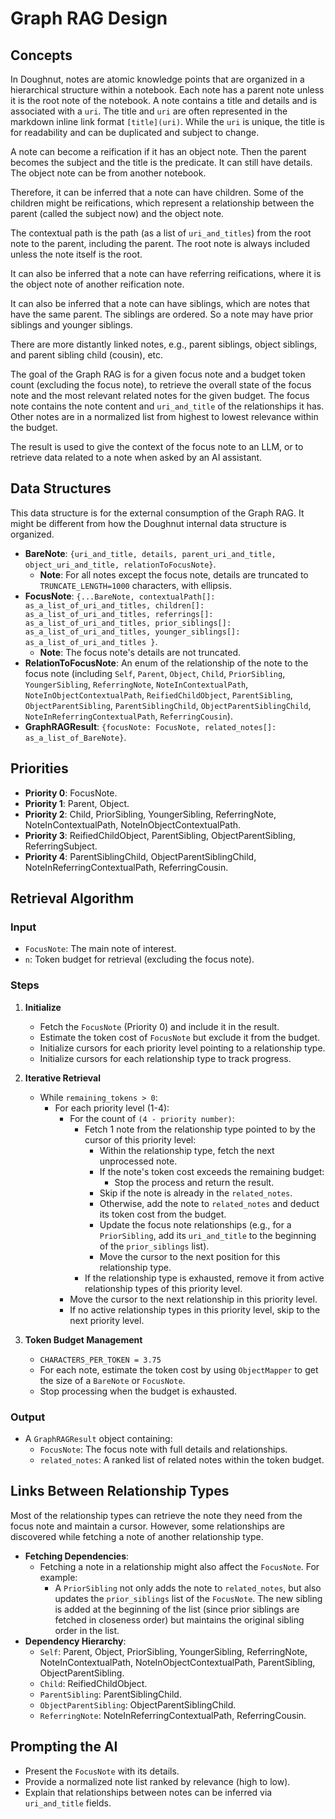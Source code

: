 # Graph RAG Design

## Concepts

In Doughnut, notes are atomic knowledge points that are organized in a hierarchical structure within a notebook. Each note has a parent note unless it is the root note of the notebook. A note contains a title and details and is associated with a `uri`. The title and `uri` are often represented in the markdown inline link format `[title](uri)`. While the `uri` is unique, the title is for readability and can be duplicated and subject to change.

A note can become a reification if it has an object note. Then the parent becomes the subject and the title is the predicate. It can still have details. The object note can be from another notebook.

Therefore, it can be inferred that a note can have children. Some of the children might be reifications, which represent a relationship between the parent (called the subject now) and the object note.

The contextual path is the path (as a list of `uri_and_titles`) from the root note to the parent, including the parent. The root note is always included unless the note itself is the root.

It can also be inferred that a note can have referring reifications, where it is the object note of another reification note.

It can also be inferred that a note can have siblings, which are notes that have the same parent. The siblings are ordered. So a note may have prior siblings and younger siblings.

There are more distantly linked notes, e.g., parent siblings, object siblings, and parent sibling child (cousin), etc.

The goal of the Graph RAG is for a given focus note and a budget token count (excluding the focus note), to retrieve the overall state of the focus note and the most relevant related notes for the given budget. The focus note contains the note content and `uri_and_title` of the relationships it has. Other notes are in a normalized list from highest to lowest relevance within the budget.

The result is used to give the context of the focus note to an LLM, or to retrieve data related to a note when asked by an AI assistant.

## Data Structures

This data structure is for the external consumption of the Graph RAG. It might be different from how the Doughnut internal data structure is organized.

- **BareNote**: `{uri_and_title, details, parent_uri_and_title, object_uri_and_title, relationToFocusNote}`.
  - **Note**: For all notes except the focus note, details are truncated to `TRUNCATE_LENGTH=1000` characters, with ellipsis.
- **FocusNote**: `{...BareNote, contextualPath[]: as_a_list_of_uri_and_titles, children[]: as_a_list_of_uri_and_titles, referrings[]: as_a_list_of_uri_and_titles, prior_siblings[]: as_a_list_of_uri_and_titles, younger_siblings[]: as_a_list_of_uri_and_titles }`.
  - **Note**: The focus note's details are not truncated.
- **RelationToFocusNote**: An enum of the relationship of the note to the focus note (including `Self`, `Parent`, `Object`, `Child`, `PriorSibling`, `YoungerSibling`, `ReferringNote`, `NoteInContextualPath`, `NoteInObjectContextualPath`, `ReifiedChildObject`, `ParentSibling`, `ObjectParentSibling`, `ParentSiblingChild`, `ObjectParentSiblingChild`, `NoteInReferringContextualPath`, `ReferringCousin`).
- **GraphRAGResult**: `{focusNote: FocusNote, related_notes[]: as_a_list_of_BareNote}`.

## Priorities

- **Priority 0**: FocusNote.
- **Priority 1**: Parent, Object.
- **Priority 2**: Child, PriorSibling, YoungerSibling, ReferringNote, NoteInContextualPath, NoteInObjectContextualPath.
- **Priority 3**: ReifiedChildObject, ParentSibling, ObjectParentSibling, ReferringSubject.
- **Priority 4**: ParentSiblingChild, ObjectParentSiblingChild, NoteInReferringContextualPath, ReferringCousin.

## Retrieval Algorithm

### Input

- `FocusNote`: The main note of interest.
- `n`: Token budget for retrieval (excluding the focus note).

### Steps

1. **Initialize**
   - Fetch the `FocusNote` (Priority 0) and include it in the result.
   - Estimate the token cost of `FocusNote` but exclude it from the budget.
   - Initialize cursors for each priority level pointing to a relationship type.
   - Initialize cursors for each relationship type to track progress.

2. **Iterative Retrieval**
   - While `remaining_tokens > 0`:
     - For each priority level (1-4):
       - For the count of `(4 - priority number)`:
         - Fetch 1 note from the relationship type pointed to by the cursor of this priority level:
           - Within the relationship type, fetch the next unprocessed note.
           - If the note's token cost exceeds the remaining budget:
             - Stop the process and return the result.
           - Skip if the note is already in the `related_notes`.
           - Otherwise, add the note to `related_notes` and deduct its token cost from the budget.
           - Update the focus note relationships (e.g., for a `PriorSibling`, add its `uri_and_title` to the beginning of the `prior_siblings` list).
           - Move the cursor to the next position for this relationship type.
         - If the relationship type is exhausted, remove it from active relationship types of this priority level.
       - Move the cursor to the next relationship in this priority level.
       - If no active relationship types in this priority level, skip to the next priority level.

3. **Token Budget Management**
   - `CHARACTERS_PER_TOKEN = 3.75`
   - For each note, estimate the token cost by using `ObjectMapper` to get the size of a `BareNote` or `FocusNote`.
   - Stop processing when the budget is exhausted.

### Output

- A `GraphRAGResult` object containing:
  - `FocusNote`: The focus note with full details and relationships.
  - `related_notes`: A ranked list of related notes within the token budget.

## Links Between Relationship Types

Most of the relationship types can retrieve the note they need from the focus note and maintain a cursor. However, some relationships are discovered while fetching a note of another relationship type.

- **Fetching Dependencies**:
  - Fetching a note in a relationship might also affect the `FocusNote`. For example:
    - A `PriorSibling` not only adds the note to `related_notes`, but also updates the `prior_siblings` list of the `FocusNote`. The new sibling is added at the beginning of the list (since prior siblings are fetched in closeness order) but maintains the original sibling order in the list.
- **Dependency Hierarchy**:
  - `Self`: Parent, Object, PriorSibling, YoungerSibling, ReferringNote, NoteInContextualPath, NoteInObjectContextualPath, ParentSibling, ObjectParentSibling.
  - `Child`: ReifiedChildObject.
  - `ParentSibling`: ParentSiblingChild.
  - `ObjectParentSibling`: ObjectParentSiblingChild.
  - `ReferringNote`: NoteInReferringContextualPath, ReferringCousin.

## Prompting the AI

- Present the `FocusNote` with its details.
- Provide a normalized note list ranked by relevance (high to low).
- Explain that relationships between notes can be inferred via `uri_and_title` fields.

